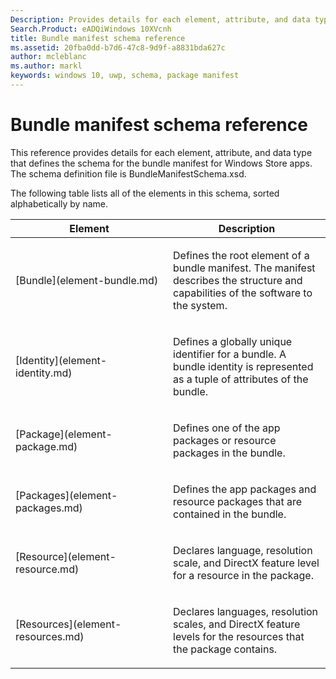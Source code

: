 ```yaml
---
Description: Provides details for each element, attribute, and data type that defines the schema for the bundle manifest for Windows Store apps.
Search.Product: eADQiWindows 10XVcnh
title: Bundle manifest schema reference
ms.assetid: 20fba0dd-b7d6-47c8-9d9f-a8831bda627c
author: mcleblanc
ms.author: markl
keywords: windows 10, uwp, schema, package manifest
---
```


# Bundle manifest schema reference


This reference provides details for each element, attribute, and data type that defines the schema for the bundle manifest for Windows Store apps. The schema definition file is BundleManifestSchema.xsd.

The following table lists all of the elements in this schema, sorted alphabetically by name.

<table>
<colgroup>
<col width="50%" />
<col width="50%" />
</colgroup>
<thead>
<tr class="header">
<th>Element</th>
<th>Description</th>
</tr>
</thead>
<tbody>
<tr class="odd">
<td>[Bundle](element-bundle.md)</td>
<td><p>Defines the root element of a bundle manifest. The manifest describes the structure and capabilities of the software to the system.</p></td>
</tr>
<tr class="even">
<td>[Identity](element-identity.md)</td>
<td><p>Defines a globally unique identifier for a bundle. A bundle identity is represented as a tuple of attributes of the bundle.</p></td>
</tr>
<tr class="odd">
<td>[Package](element-package.md)</td>
<td><p>Defines one of the app packages or resource packages in the bundle.</p></td>
</tr>
<tr class="even">
<td>[Packages](element-packages.md)</td>
<td><p>Defines the app packages and resource packages that are contained in the bundle.</p></td>
</tr>
<tr class="odd">
<td>[Resource](element-resource.md)</td>
<td><p>Declares language, resolution scale, and DirectX feature level for a resource in the package.</p></td>
</tr>
<tr class="even">
<td>[Resources](element-resources.md)</td>
<td><p>Declares languages, resolution scales, and DirectX feature levels for the resources that the package contains.</p></td>
</tr>
</tbody>
</table>

 

 

 



